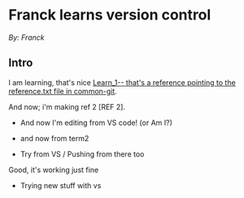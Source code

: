 # Franck learns version control

_By: Franck_

## Intro
I am learning, that's nice [Learn_1-- that's a reference pointing to the reference.txt file in common-git](https://www.merriam-webster.com/dictionary/reference).

And now; i'm making ref 2 [REF 2].

- And now I'm editing from VS code!
(or Am I?)

- and now from term2

- Try from VS / Pushing from there too

Good, it's working just fine

- Trying new stuff with vs